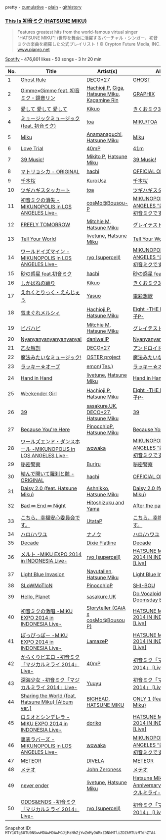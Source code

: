 pretty - [cumulative](/playlists/cumulative/37i9dQZF1DWZipvLjDtZYe.md) - [plain](/playlists/plain/37i9dQZF1DWZipvLjDtZYe) - [githistory](https://github.githistory.xyz/mackorone/spotify-playlist-archive/blob/main/playlists/plain/37i9dQZF1DWZipvLjDtZYe)

### [This Is 初音ミク \(HATSUNE MIKU\)](https://open.spotify.com/playlist/37i9dQZF1DWZipvLjDtZYe)

> Features greatest hits from the world\-famous virtual singer "HATSUNE MIKU"! /世界を舞台に活躍するバーチャル・シンガー、初音ミクの楽曲を網羅した公式プレイリスト！© Crypton Future Media, INC\. <a href="https://piapro.net/">www.piapro.net</a>

[Spotify](https://open.spotify.com/user/spotify) - 476,801 likes - 50 songs - 3 hr 20 min

| No. | Title | Artist(s) | Album | Length |
|---|---|---|---|---|
| 1 | [Ghost Rule](https://open.spotify.com/track/1OAp6qN5KmoGUQ2edICKsC) | [DECO\*27](https://open.spotify.com/artist/7kZTWx6cRLc0TSRPq1XBMP) | [GHOST](https://open.spotify.com/album/3euL5ADirJFFXvoX9OlIfA) | 3:30 |
| 2 | [Gimme×Gimme feat\. 初音ミク・鏡音リン](https://open.spotify.com/track/5XJh3VbvvnGYrkubcQwzys) | [Hachioji P](https://open.spotify.com/artist/4TtpMS8RsX8vW64WOivJrb), [Giga](https://open.spotify.com/artist/73agKiU7x2AtIEH2IAK2iS), [Hatsune Miku](https://open.spotify.com/artist/6pNgnvzBa6Bthsv8SrZJYl), [Kagamine Rin](https://open.spotify.com/artist/7wZ6E8iVwjGYRGwSfkIAjP) | [GRAPHIX](https://open.spotify.com/album/6TIBa4yqhBXdrcbui3TGzt) | 3:40 |
| 3 | [愛して 愛して 愛して](https://open.spotify.com/track/3ty4jnVIJ9My8ZnXFMc0Fg) | [Kikuo](https://open.spotify.com/artist/5FhcqamaRFfpZb4VHV47fu) | [きくおミク3](https://open.spotify.com/album/5eSuy3Rr40DI0qcPOMFgX0) | 4:12 |
| 4 | [ミュージックミュージック \(feat\. 初音ミク\)](https://open.spotify.com/track/3riSzyosO5rqTIy6wGklwr) | [toa](https://open.spotify.com/artist/0GpuT5uCfbeG4IwyPLvJ7b) | [MIKU/TOA](https://open.spotify.com/album/3JmsMqb8TqftbCTAQXAexJ) | 3:41 |
| 5 | [Miku](https://open.spotify.com/track/2wxeIeofgy4AHaOhtePamJ) | [Anamanaguchi](https://open.spotify.com/artist/2UwJRAgSOi1zcLkvUNc8XL), [Hatsune Miku](https://open.spotify.com/artist/6pNgnvzBa6Bthsv8SrZJYl) | [Miku](https://open.spotify.com/album/45jD7ltxM60Arhm5FWF49p) | 3:43 |
| 6 | [Love Trial](https://open.spotify.com/track/7oa18QwhLsV3JfITGDxslD) | [40mP](https://open.spotify.com/artist/69jNq4RZ3PvQJvMeqtdz7O) | [41m](https://open.spotify.com/album/48CT8I4ImScM4TySzxyBUP) | 3:39 |
| 7 | [39 Music!](https://open.spotify.com/track/7DZrnvfd78FMJgPYa8FSEy) | [Mikito P](https://open.spotify.com/artist/0iu8aSfeRUY5aUTLpEDo52), [Hatsune Miku](https://open.spotify.com/artist/6pNgnvzBa6Bthsv8SrZJYl) | [39 Music!](https://open.spotify.com/album/22mBVLZToKGQ2Qc4DN6pPP) | 4:25 |
| 8 | [マトリョシカ \- ORIGINAL](https://open.spotify.com/track/74A5fPLR86U9XWYostkXwS) | [hachi](https://open.spotify.com/artist/6ptdMFoqgQZRoccAYK9Opd) | [OFFICIAL ORANGE](https://open.spotify.com/album/3LCFnbLjqO5qTbX23ZXaPI) | 3:18 |
| 9 | [千本桜](https://open.spotify.com/track/38mUTswfszVFQ952r89AP8) | [KuroUsa](https://open.spotify.com/artist/1fyLCDf7gQRXZ1hRNtL2UF) | [千本桜](https://open.spotify.com/album/6Wop7Hk2r89DysfUe0USkh) | 4:12 |
| 10 | [ツギハギスタッカート](https://open.spotify.com/track/0V7RxFamMkLN6tXR7S2t1W) | [toa](https://open.spotify.com/artist/0GpuT5uCfbeG4IwyPLvJ7b) | [ツギハギスタッカート](https://open.spotify.com/album/334dtoC0dImpN25UZ62DMD) | 4:10 |
| 11 | [初音ミクの消失 \-MIKUNOPOLIS in LOS ANGELES Live\-](https://open.spotify.com/track/5pgVqrcW9CkzDE0ToQmnI3) | [cosMo@Bousou\-P](https://open.spotify.com/artist/62gTYZkiWxbP1fwqrGXjQ6) | [MIKUNOPOLIS in LOS ANGELES “はじめまして、初音ミクです”](https://open.spotify.com/album/5orTbWsJiKdiKYivCwZz2Y) | 2:19 |
| 12 | [FREELY TOMORROW](https://open.spotify.com/track/2JgyM0s5hTINiVaqJNMkVq) | [Mitchie M](https://open.spotify.com/artist/2MRx5cgvkudCT0FHafXcPx), [Hatsune Miku](https://open.spotify.com/artist/6pNgnvzBa6Bthsv8SrZJYl) | [グレイテスト・アイドル](https://open.spotify.com/album/0Pj2RT0PsvryvBrC8B0tS4) | 4:00 |
| 13 | [Tell Your World](https://open.spotify.com/track/6kBNaF6seD0JqFl4aBJ55e) | [livetune](https://open.spotify.com/artist/6dFG0zTOaowuOignddONDP), [Hatsune Miku](https://open.spotify.com/artist/6pNgnvzBa6Bthsv8SrZJYl) | [Tell Your World EP](https://open.spotify.com/album/5lReAmKNgxEHuESCWyY5S7) | 4:14 |
| 14 | [ワールドイズマイン \-MIKUNOPOLIS in LOS ANGELES Live\-](https://open.spotify.com/track/1chETycPdQmdJsWX1BoMVj) | [ryo \(supercell\)](https://open.spotify.com/artist/5Ud2lekREUXjinNlIGjJIX) | [MIKUNOPOLIS in LOS ANGELES “はじめまして、初音ミクです”](https://open.spotify.com/album/5orTbWsJiKdiKYivCwZz2Y) | 2:58 |
| 15 | [砂の惑星 feat.初音ミク](https://open.spotify.com/track/2RBQ84niVRC6bBdhe7lc9F) | [hachi](https://open.spotify.com/artist/6ptdMFoqgQZRoccAYK9Opd) | [砂の惑星 feat.初音ミク](https://open.spotify.com/album/5fYiHj6u8MZWm2IPgvI0vh) | 3:58 |
| 16 | [しかばねの踊り](https://open.spotify.com/track/6a0G8hYEyxqvEkebVLU5VK) | [Kikuo](https://open.spotify.com/artist/5FhcqamaRFfpZb4VHV47fu) | [きくおミク3](https://open.spotify.com/album/5eSuy3Rr40DI0qcPOMFgX0) | 3:48 |
| 17 | [えれくとりっく・えんじぇぅ](https://open.spotify.com/track/2NuZgqzYhbvoP2IHpt1W7D) | [Yasuo](https://open.spotify.com/artist/7EvlO09zOVmTWQKe7AH8Bc) | [電彩想歌](https://open.spotify.com/album/3KMNpwCbi5ph5COIYzOGHp) | 3:17 |
| 18 | [気まぐれメルシィ](https://open.spotify.com/track/2nvR3T8wXynnDS7N6d81qv) | [Hachioji P](https://open.spotify.com/artist/4TtpMS8RsX8vW64WOivJrb), [Hatsune Miku](https://open.spotify.com/artist/6pNgnvzBa6Bthsv8SrZJYl) | [Eight \-THE BEST OF 八王子P\-](https://open.spotify.com/album/7bysXND6TNs6Hw7DAroyDH) | 3:23 |
| 19 | [ビバハピ](https://open.spotify.com/track/4P0f1HTaA2UwtLJGryNgJZ) | [Mitchie M](https://open.spotify.com/artist/2MRx5cgvkudCT0FHafXcPx), [Hatsune Miku](https://open.spotify.com/artist/6pNgnvzBa6Bthsv8SrZJYl) | [グレイテスト・アイドル](https://open.spotify.com/album/0Pj2RT0PsvryvBrC8B0tS4) | 3:35 |
| 20 | [Nyanyanyanyanyanyanya!](https://open.spotify.com/track/12dIZe3xCPeetNkdovFxxk) | [daniwellP](https://open.spotify.com/artist/057M88mJrSI7zUZpSHexpe) | [Nyanyanyanyanyanyanya!](https://open.spotify.com/album/7JRhwPHdxrzyRuKfGVlR51) | 3:46 |
| 21 | [乙女解剖](https://open.spotify.com/track/7Lpm4GU78jmjSrQDhiAqzJ) | [DECO\*27](https://open.spotify.com/artist/7kZTWx6cRLc0TSRPq1XBMP) | [アンドロイドガール](https://open.spotify.com/album/6TPhM7fNV68heKndka6F0Q) | 3:43 |
| 22 | [魔法みたいなミュージック!](https://open.spotify.com/track/4Cm1crfy5GQw1OiEuFjAXO) | [OSTER project](https://open.spotify.com/artist/4OFuKxuZg7eKcAj9Bg5off) | [魔法みたいなミュージック!](https://open.spotify.com/album/4pgrKtRbknVEqxBTWFZtRX) | 4:25 |
| 23 | [ラッキー☆オーブ](https://open.spotify.com/track/6eHBG3FNB4jrX8Z7zkOYxJ) | [emon\(Tes.\)](https://open.spotify.com/artist/4gSRXG5tamMDAxsswktQKG) | [ラッキー☆オーブ](https://open.spotify.com/album/6ZQnbk8grheS4h9cyNmFMD) | 4:13 |
| 24 | [Hand in Hand](https://open.spotify.com/track/7kgTu64wW8N6s4GTk0ksNO) | [livetune](https://open.spotify.com/artist/6dFG0zTOaowuOignddONDP), [Hatsune Miku](https://open.spotify.com/artist/6pNgnvzBa6Bthsv8SrZJYl) | [Hand in Hand](https://open.spotify.com/album/6Cu3utCV4ysD3RjaeIWE6d) | 5:12 |
| 25 | [Weekender Girl](https://open.spotify.com/track/1ezXW6syS9nqHhh6f2WJQf) | [Hachioji P](https://open.spotify.com/artist/4TtpMS8RsX8vW64WOivJrb), [Hatsune Miku](https://open.spotify.com/artist/6pNgnvzBa6Bthsv8SrZJYl) | [Eight \-THE BEST OF 八王子P\-](https://open.spotify.com/album/7bysXND6TNs6Hw7DAroyDH) | 3:31 |
| 26 | [39](https://open.spotify.com/track/3wmmuJJ1G9Ykkhp3NAqk8u) | [sasakure.UK](https://open.spotify.com/artist/6nqR1MdjPNXu5KSdeqJBI1), [DECO\*27](https://open.spotify.com/artist/7kZTWx6cRLc0TSRPq1XBMP), [Hatsune Miku](https://open.spotify.com/artist/6pNgnvzBa6Bthsv8SrZJYl) | [39](https://open.spotify.com/album/5YX7NCGvKobJjYjmbs1maK) | 3:39 |
| 27 | [Because You're Here](https://open.spotify.com/track/5t60rC3e9mXv8Jy9eGZbkE) | [PinocchioP](https://open.spotify.com/artist/3b7jPCedJ2VH4l4rcOTvNC), [Hatsune Miku](https://open.spotify.com/artist/6pNgnvzBa6Bthsv8SrZJYl) | [Because You're Here](https://open.spotify.com/album/6Y4oOL7j48ijoIbIrdDSdm) | 4:32 |
| 28 | [ワールズエンド・ダンスホール \-MIKUNOPOLIS in LOS ANGELES Live\-](https://open.spotify.com/track/3mMurBEHetvgoEOJRa3biN) | [wowaka](https://open.spotify.com/artist/65MYE6R7PCyVAhHrQploNT) | [MIKUNOPOLIS in LOS ANGELES “はじめまして、初音ミクです”](https://open.spotify.com/album/5orTbWsJiKdiKYivCwZz2Y) | 3:43 |
| 29 | [秘密警察](https://open.spotify.com/track/4yuoWqZccnf2YsaCS2nNQP) | [Buriru](https://open.spotify.com/artist/5Xxsr2TqEUrfMjGFp0vLzv) | [秘密警察](https://open.spotify.com/album/6js8o0Or77nO3bUUV7SUPe) | 3:30 |
| 30 | [結んで開いて羅刹と骸 \- ORIGINAL](https://open.spotify.com/track/78CLS3KSLe3oYvJQ7qCEqj) | [hachi](https://open.spotify.com/artist/6ptdMFoqgQZRoccAYK9Opd) | [OFFICIAL ORANGE](https://open.spotify.com/album/3LCFnbLjqO5qTbX23ZXaPI) | 4:25 |
| 31 | [Daisy 2.0 \(feat\. Hatsune Miku\)](https://open.spotify.com/track/0s8RXkQW9lwGEV6WlG8KDq) | [Ashnikko](https://open.spotify.com/artist/3PyJHH2wyfQK3WZrk9rpmP), [Hatsune Miku](https://open.spotify.com/artist/6pNgnvzBa6Bthsv8SrZJYl) | [Daisy 2.0 \(feat\. Hatsune Miku\)](https://open.spotify.com/album/6JZYS7UElSfjyTgFgE1ApG) | 2:47 |
| 32 | [Bad ∞ End ∞ Night](https://open.spotify.com/track/6NOVN6EGoqaKqqa3EwHa09) | [Hitoshizuku and Yama](https://open.spotify.com/artist/5XWv1p8oOhKmviB5vovWg1) | [After the partY](https://open.spotify.com/album/0b6bP73xLMUe33k8xkPzRw) | 4:08 |
| 33 | [こちら、幸福安心委員会です。](https://open.spotify.com/track/3yphjYSP0G3gvCPQnuEDXu) | [UtataP](https://open.spotify.com/artist/4nJ7Ep2mxcpCNqeZB253py) | [こちら、幸福安心委員会です。](https://open.spotify.com/album/56sWRIN1gf2RHXrUUFocZ7) | 4:31 |
| 34 | [ハロ/ハワユ](https://open.spotify.com/track/1CEC3JNSQy8OQXmnuLcA1D) | [ナノウ](https://open.spotify.com/artist/0jyBcr7uru5IocRAewL5c1) | [ハロ/ハワユ](https://open.spotify.com/album/5AXf1QYXxZhVZCAisdRnNj) | 4:45 |
| 35 | [Decade](https://open.spotify.com/track/0rh5OTy00ngziGgEgZQweu) | [Dixie Flatline](https://open.spotify.com/artist/4MHlylTNjedvcP4Hyroy80) | [Decade](https://open.spotify.com/album/1MaTgBzwVwbfMJ7VSir6Zb) | 3:38 |
| 36 | [メルト \-MIKU EXPO 2014 in INDONESIA Live\-](https://open.spotify.com/track/6nWONiqCJwFxKKfAJSKaev) | [ryo \(supercell\)](https://open.spotify.com/artist/5Ud2lekREUXjinNlIGjJIX) | [HATSUNE MIKU EXPO 2014 IN INDONESIA \[Live\]](https://open.spotify.com/album/7sHpw2f73tYVfWcYaaLjE4) | 4:44 |
| 37 | [Light Blue Invasion](https://open.spotify.com/track/4ia2DWjHfu7qBLgVm0g5aq) | [Nayutalien](https://open.spotify.com/artist/0U2Emr9cdZNcbqSoKoWb8c), [Hatsune Miku](https://open.spotify.com/artist/6pNgnvzBa6Bthsv8SrZJYl) | [Light Blue Invasion](https://open.spotify.com/album/2Z1cJJFu6Vqc8QEDNc79Zl) | 4:09 |
| 38 | [SLoWMoTIoN](https://open.spotify.com/track/5moGDgg9undWOE9Uyz0kAO) | [PinocchioP](https://open.spotify.com/artist/3b7jPCedJ2VH4l4rcOTvNC) | [SHI\-BOU](https://open.spotify.com/album/5OU1Uy9GB4fnL6604OeV5b) | 5:13 |
| 39 | [Hello, Planet](https://open.spotify.com/track/4HV2zdfNV6hxc9f97jtDh5) | [sasakure.UK](https://open.spotify.com/artist/6nqR1MdjPNXu5KSdeqJBI1) | [Do Vocaloids Dream of Doomsday Bird?](https://open.spotify.com/album/1olwRiTXgJqGJL5ASMLJaP) | 5:01 |
| 40 | [初音ミクの激唱 \-MIKU EXPO 2014 in INDONESIA Live\-](https://open.spotify.com/track/2Tpd2eHx7LT60o7BwZlqr3) | [Storyteller \(GAiA x cosMo@Bousou P\)](https://open.spotify.com/artist/5ti01KXPy9ZV9Gw7qvZtXU) | [HATSUNE MIKU EXPO 2014 IN INDONESIA \[Live\]](https://open.spotify.com/album/7sHpw2f73tYVfWcYaaLjE4) | 3:12 |
| 41 | [ぽっぴっぽー \-MIKU EXPO 2014 in INDONESIA Live\-](https://open.spotify.com/track/5ghOdH6CnAEfu8LaJriOwd) | [LamazeP](https://open.spotify.com/artist/4CyuPxiRtDlXZka0cyON4e) | [HATSUNE MIKU EXPO 2014 IN INDONESIA \[Live\]](https://open.spotify.com/album/7sHpw2f73tYVfWcYaaLjE4) | 1:51 |
| 42 | [からくりピエロ \-初音ミク「マジカルミライ 2014」Live\-](https://open.spotify.com/track/0f6Z1Kbo3PzA1sTtoaBbqK) | [40mP](https://open.spotify.com/artist/69jNq4RZ3PvQJvMeqtdz7O) | [初音ミク「マジカルミライ 2014」 \[Live\]](https://open.spotify.com/album/7HZ5f4jeJ8X7vJOuCTYReE) | 3:15 |
| 43 | [深海少女 \-初音ミク「マジカルミライ 2014」Live\-](https://open.spotify.com/track/5FtPiazzV8mUmndWIzIdpz) | [Yuuyu](https://open.spotify.com/artist/7xXRpHxkFojVbSeuplmFfi) | [初音ミク「マジカルミライ 2014」 \[Live\]](https://open.spotify.com/album/7HZ5f4jeJ8X7vJOuCTYReE) | 3:58 |
| 44 | [Sharing the World \(feat\. Hatsune Miku\) \[Album ver.\]](https://open.spotify.com/track/6uXfHJjLKBRcK4UDhcPC8W) | [BIGHEAD](https://open.spotify.com/artist/2H1LiROfuxEO0EORx0hFD4), [HATSUNE MIKU](https://open.spotify.com/artist/6F92iT6CALFxOVB6b9gh7L) | [ONLY 1 \(feat\. Hatsune Miku\)](https://open.spotify.com/album/3DJ3Mrw1msXOl78mqdUt7q) | 4:06 |
| 45 | [ロミオとシンデレラ \-MIKU EXPO 2014 in INDONESIA Live\-](https://open.spotify.com/track/3dU1s4P5qcUCkPGpvhLN1r) | [doriko](https://open.spotify.com/artist/16YLTve2FXhfNIn0YO9yER) | [HATSUNE MIKU EXPO 2014 IN INDONESIA \[Live\]](https://open.spotify.com/album/7sHpw2f73tYVfWcYaaLjE4) | 3:20 |
| 46 | [裏表ラバーズ \-MIKUNOPOLIS in LOS ANGELES Live\-](https://open.spotify.com/track/2IB3U5cktSu6ERw7nVIEzO) | [wowaka](https://open.spotify.com/artist/65MYE6R7PCyVAhHrQploNT) | [MIKUNOPOLIS in LOS ANGELES “はじめまして、初音ミクです”](https://open.spotify.com/album/5orTbWsJiKdiKYivCwZz2Y) | 2:34 |
| 47 | [METEOR](https://open.spotify.com/track/5wHdoGVofJZUGc6Z6t5wZ5) | [DIVELA](https://open.spotify.com/artist/3uoFD08dOvDpdyl1IGH4dt) | [METEOR](https://open.spotify.com/album/0tOjjdPOA63W3waKTrKObc) | 4:34 |
| 48 | [メテオ](https://open.spotify.com/track/0kvl0X7t4s9bh4U1Cczx5s) | [John Zeroness](https://open.spotify.com/artist/1mDPqAhutuBAYXTlH0hEMg) | [メテオ](https://open.spotify.com/album/14CNuo5mSe1uMav9NMVzmr) | 8:36 |
| 49 | [never ender](https://open.spotify.com/track/17yQnJRqu446o8iGJcVpGT) | [livetune](https://open.spotify.com/artist/6dFG0zTOaowuOignddONDP), [Hatsune Miku](https://open.spotify.com/artist/6pNgnvzBa6Bthsv8SrZJYl) | [Hatsune Miku 10th Anniversary Songs \-ミラクルミライ\-](https://open.spotify.com/album/3OxdPFUtuzEvhqqaWSr6vD) | 4:30 |
| 50 | [ODDS&ENDS \-初音ミク「マジカルミライ 2014」Live\-](https://open.spotify.com/track/2akD22OwmI6NiV4CKNh3tt) | [ryo \(supercell\)](https://open.spotify.com/artist/5Ud2lekREUXjinNlIGjJIX) | [初音ミク「マジカルミライ 2014」 \[Live\]](https://open.spotify.com/album/7HZ5f4jeJ8X7vJOuCTYReE) | 6:54 |

Snapshot ID: `MTY1OTg5OTU0NSwwMDAwMDAwMGJjMzNhZjYwZmMyOWMxZDNkMTliZDZkMTUzMTdhZTA4`
